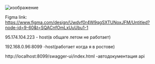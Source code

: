![изображение](https://github.com/user-attachments/assets/a982c195-5cbd-4be7-87d6-62c4e8049a11)

Figma link: https://www.figma.com/design/Uwdvf0r4W9qgSXTUNoxJFM/Untitled?node-id=9-60&t=SQACnfOmLxUuUbu1-1
<p>
95.174.104.223 - host(в общаге летом не работает)
<p>
192.168.0.96:8099 -host(работает когда я в ростове)
<p>
http://localhost:8099/swagger-ui/index.html -автодокументация api


